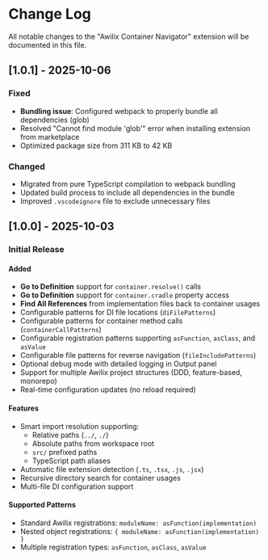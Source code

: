 # Change Log

All notable changes to the "Awilix Container Navigator" extension will be documented in this file.

## [1.0.1] - 2025-10-06

### Fixed
- **Bundling issue**: Configured webpack to properly bundle all dependencies (glob)
- Resolved "Cannot find module 'glob'" error when installing extension from marketplace
- Optimized package size from 311 KB to 42 KB

### Changed
- Migrated from pure TypeScript compilation to webpack bundling
- Updated build process to include all dependencies in the bundle
- Improved `.vscodeignore` file to exclude unnecessary files

## [1.0.0] - 2025-10-03

### Initial Release

#### Added
- **Go to Definition** support for `container.resolve()` calls
- **Go to Definition** support for `container.cradle` property access
- **Find All References** from implementation files back to container usages
- Configurable patterns for DI file locations (`diFilePatterns`)
- Configurable patterns for container method calls (`containerCallPatterns`)
- Configurable registration patterns supporting `asFunction`, `asClass`, and `asValue`
- Configurable file patterns for reverse navigation (`fileIncludePatterns`)
- Optional debug mode with detailed logging in Output panel
- Support for multiple Awilix project structures (DDD, feature-based, monorepo)
- Real-time configuration updates (no reload required)

#### Features
- Smart import resolution supporting:
  - Relative paths (`../`, `./`)
  - Absolute paths from workspace root
  - `src/` prefixed paths
  - TypeScript path aliases
- Automatic file extension detection (`.ts`, `.tsx`, `.js`, `.jsx`)
- Recursive directory search for container usages
- Multi-file DI configuration support

#### Supported Patterns
- Standard Awilix registrations: `moduleName: asFunction(implementation)`
- Nested object registrations: `{ moduleName: asFunction(implementation) }`
- Multiple registration types: `asFunction`, `asClass`, `asValue`